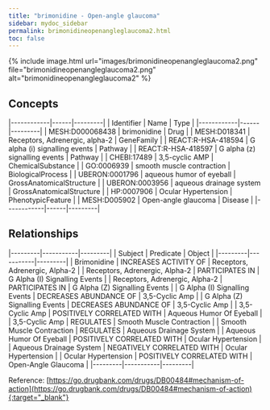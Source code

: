 ```yaml
---
title: "brimonidine - Open-angle glaucoma"
sidebar: mydoc_sidebar
permalink: brimonidineopenangleglaucoma2.html
toc: false 
---
```


{% include image.html url="images/brimonidineopenangleglaucoma2.png" file="brimonidineopenangleglaucoma2.png" alt="brimonidineopenangleglaucoma2" %}

## Concepts

|------------|------|---------|
| Identifier | Name | Type    |
|------------|------|---------|
| MESH:D000068438 | brimonidine | Drug |
| MESH:D018341 | Receptors, Adrenergic, alpha-2 | GeneFamily |
| REACT:R-HSA-418594 | G alpha (i) signalling events | Pathway |
| REACT:R-HSA-418597 | G alpha (z) signalling events | Pathway |
| CHEBI:17489 | 3,5-cyclic AMP | ChemicalSubstance |
| GO:0006939 | smooth muscle contraction | BiologicalProcess |
| UBERON:0001796 | aqueous humor of eyeball | GrossAnatomicalStructure |
| UBERON:0003956 | aqueous drainage system | GrossAnatomicalStructure |
| HP:0007906 | Ocular Hypertension | PhenotypicFeature |
| MESH:D005902 | Open-angle glaucoma | Disease |
|------------|------|---------|

## Relationships

|---------|-----------|---------|
| Subject | Predicate | Object  |
|---------|-----------|---------|
| Brimonidine | INCREASES ACTIVITY OF | Receptors, Adrenergic, Alpha-2 |
| Receptors, Adrenergic, Alpha-2 | PARTICIPATES IN | G Alpha (I) Signalling Events |
| Receptors, Adrenergic, Alpha-2 | PARTICIPATES IN | G Alpha (Z) Signalling Events |
| G Alpha (I) Signalling Events | DECREASES ABUNDANCE OF | 3,5-Cyclic Amp |
| G Alpha (Z) Signalling Events | DECREASES ABUNDANCE OF | 3,5-Cyclic Amp |
| 3,5-Cyclic Amp | POSITIVELY CORRELATED WITH | Aqueous Humor Of Eyeball |
| 3,5-Cyclic Amp | REGULATES | Smooth Muscle Contraction |
| Smooth Muscle Contraction | REGULATES | Aqueous Drainage System |
| Aqueous Humor Of Eyeball | POSITIVELY CORRELATED WITH | Ocular Hypertension |
| Aqueous Drainage System | NEGATIVELY CORRELATED WITH | Ocular Hypertension |
| Ocular Hypertension | POSITIVELY CORRELATED WITH | Open-Angle Glaucoma |
|---------|-----------|---------|

Reference: [https://go.drugbank.com/drugs/DB00484#mechanism-of-action](https://go.drugbank.com/drugs/DB00484#mechanism-of-action){:target="_blank"}